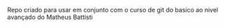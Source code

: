Repo criado para usar em conjunto com o curso de git do basico ao nivel avançado do Matheus Battisti
